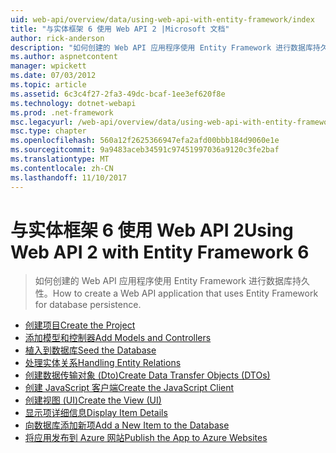 ```yaml
---
uid: web-api/overview/data/using-web-api-with-entity-framework/index
title: "与实体框架 6 使用 Web API 2 |Microsoft 文档"
author: rick-anderson
description: "如何创建的 Web API 应用程序使用 Entity Framework 进行数据库持久性。"
ms.author: aspnetcontent
manager: wpickett
ms.date: 07/03/2012
ms.topic: article
ms.assetid: 6c3c4f27-2fa3-49dc-bcaf-1ee3ef620f8e
ms.technology: dotnet-webapi
ms.prod: .net-framework
msc.legacyurl: /web-api/overview/data/using-web-api-with-entity-framework
msc.type: chapter
ms.openlocfilehash: 560a12f2625366947efa2afd00bbb184d9060e1e
ms.sourcegitcommit: 9a9483aceb34591c97451997036a9120c3fe2baf
ms.translationtype: MT
ms.contentlocale: zh-CN
ms.lasthandoff: 11/10/2017
---
```

<a name="using-web-api-2-with-entity-framework-6"></a><span data-ttu-id="d9c4f-103">与实体框架 6 使用 Web API 2</span><span class="sxs-lookup"><span data-stu-id="d9c4f-103">Using Web API 2 with Entity Framework 6</span></span>
====================
> <span data-ttu-id="d9c4f-104">如何创建的 Web API 应用程序使用 Entity Framework 进行数据库持久性。</span><span class="sxs-lookup"><span data-stu-id="d9c4f-104">How to create a Web API application that uses Entity Framework for database persistence.</span></span>


- [<span data-ttu-id="d9c4f-105">创建项目</span><span class="sxs-lookup"><span data-stu-id="d9c4f-105">Create the Project</span></span>](part-1.md)
- [<span data-ttu-id="d9c4f-106">添加模型和控制器</span><span class="sxs-lookup"><span data-stu-id="d9c4f-106">Add Models and Controllers</span></span>](part-2.md)
- [<span data-ttu-id="d9c4f-107">植入到数据库</span><span class="sxs-lookup"><span data-stu-id="d9c4f-107">Seed the Database</span></span>](part-3.md)
- [<span data-ttu-id="d9c4f-108">处理实体关系</span><span class="sxs-lookup"><span data-stu-id="d9c4f-108">Handling Entity Relations</span></span>](part-4.md)
- [<span data-ttu-id="d9c4f-109">创建数据传输对象 (Dto)</span><span class="sxs-lookup"><span data-stu-id="d9c4f-109">Create Data Transfer Objects (DTOs)</span></span>](part-5.md)
- [<span data-ttu-id="d9c4f-110">创建 JavaScript 客户端</span><span class="sxs-lookup"><span data-stu-id="d9c4f-110">Create the JavaScript Client</span></span>](part-6.md)
- [<span data-ttu-id="d9c4f-111">创建视图 (UI)</span><span class="sxs-lookup"><span data-stu-id="d9c4f-111">Create the View (UI)</span></span>](part-7.md)
- [<span data-ttu-id="d9c4f-112">显示项详细信息</span><span class="sxs-lookup"><span data-stu-id="d9c4f-112">Display Item Details</span></span>](part-8.md)
- [<span data-ttu-id="d9c4f-113">向数据库添加新项</span><span class="sxs-lookup"><span data-stu-id="d9c4f-113">Add a New Item to the Database</span></span>](part-9.md)
- [<span data-ttu-id="d9c4f-114">将应用发布到 Azure 网站</span><span class="sxs-lookup"><span data-stu-id="d9c4f-114">Publish the App to Azure Websites</span></span>](part-10.md)
